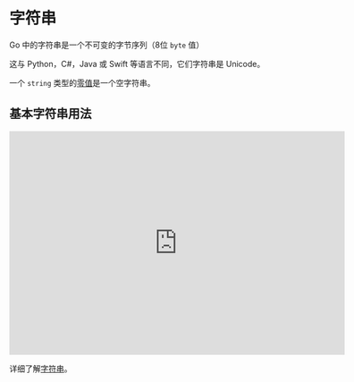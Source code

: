 # 字符串

Go 中的字符串是一个不可变的字节序列（8位 `byte` 值）

这与 Python，C#，Java 或 Swift 等语言不同，它们字符串是 Unicode。

一个 `string` 类型的[零值](zero-values.md)是一个空字符串。

## 基本字符串用法

<iframe src='https://glot.io/snippets/fapbqq0fo1/embed' frameborder='0' scrolling='no' sandbox='allow-forms allow-pointer-lock allow-popups allow-same-origin allow-scripts' width='600' height='400'></iframe>

详细了解[字符串](../chapter3/strings.md)。
